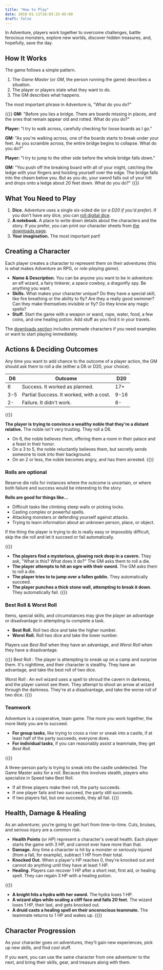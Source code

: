 ```yaml
---
title: "How to Play"
date: 2018-01-11T16:03:33-05:00
draft: false
---
```


In Adventure, players work together to overcome challenges, battle ferocious monsters, explore new worlds, discover hidden treasures, and, hopefully, save the day.

<div data-toc="Table of Content"></div>



## How It Works

The game follows a simple pattern.

1. The _Game Master_ (or _GM_, the person running the game) describes a situation.
2. The player or players state what they want to do.
3. The GM describes what happens.

The most important phrase in Adventure is, "What do you do?"

{{<callout title="Example">}}
**GM:** "Before you lies a bridge. There are boards missing in places, and the ones that remain appear old and rotted. What do you do?"

**Player:** "I try to walk across, carefully checking for loose boards as I go."

**GM:** "As you're walking across, one of the boards starts to break under your feet. As you scramble across, the entire bridge begins to collapse. What do you do?"

**Player:** "I try to jump to the other side before the whole bridge falls down."

**GM:** "You push off the breaking board with all of your might, catching the ledge with your fingers and hoisting yourself over the edge. The bridge falls into the chasm below you. But as you do, your sword falls out of your hilt and drops onto a ledge about 20 feet down. What do you do?"
{{</callout>}}



## What You Need to Play

1. **Dice.** Adventure uses a single six-sided die (_or a D20 if you'd prefer_). If you don't have any dice, you can [roll digital dice](/dice/).
2. **A notebook.** A place to write down details about the characters and the story. If you prefer, you can print our character sheets from [the downloads page](/downloads).
3. **Your imagination.** The most important part!



## Creating a Character

Each player creates a character to represent them on their adventures (this is what makes Adventure an RPG, or _role-playing game_).

- **Name & Description.** You can be anyone you want to be in adventure: an elf wizard, a fairy tinkerer, a space cowboy, a dragonfly spy. Be anything you want.
- **Skills.** What makes your character unique? Do they have a special skill, like fire breathing or the ability to fly? Are they a really good swimmer? Can they make themselves invisible or fly? Do they know any magic spells?
- **Stuff.** Start the game with a weapon or wand, rope, water, food, a few coins, and one healing potion. Add stuff as you find it in your travels.

The [downloads section](/downloads) includes premade characters if you need examples or want to start playing immediately.



## Actions & Deciding Outcomes

Any time you want to add chance to the outcome of a player action, the GM should ask them to roll a die (either a D6 or D20, your choice).

| D6  | Outcome                                  | D20   |
|-----|------------------------------------------|-------|
| 6   | Success. It worked as planned.           | 17+   |
| 3-5 | Partial Success. It worked, with a cost. | 9-16  |
| 2-  | Failure. It didn't work.                 | 8-    |

{{<callout title="Example">}}

<p class="margin-bottom-small"><strong>The player is trying to convince a wealthy noble that they're a distant relative.</strong> The noble isn't very trusting. They roll a D6.</p>

- On 6, the noble believes them, offering them a room in their palace and a feast in their honor.
- On a 3 to 5, the noble reluctantly believes them, but secretly sends someone to look into their background.
- On an 2 or less, the noble becomes angry, and has them arrested.
{{</callout>}}

### Rolls are optional

Reserve die rolls for instances where the outcome is uncertain, or where both failure and success would be interesting to the story.

<p class="margin-bottom-small"><strong>Rolls are good for things like...</strong></p>

- Difficult tasks like climbing steep walls or picking locks.
- Casting complex or powerful spells.
- Attacking monsters or defending yourself against attacks.
- Trying to learn information about an unknown person, place, or object.

If the thing the player is trying to do is really easy or impossibly difficult, skip the die roll and let it succeed or fail automatically.

{{<callout title="Examples">}}
- **The players find a mysterious, glowing rock deep in a cavern.** They ask, "What is this? What does it do?" The GM asks them to roll a die.
- **The player attempts to hit an ogre with their sword.** The GM asks them to roll a die.
- **The player tries to to jump over a fallen goblin.** They automatically succeed.
- **The player punches a thick stone wall, attempting to break it down.** They automatically fail.
{{</callout>}}

### Best Roll & Worst Roll

Items, special skills, and circumstances may give the player an advantage or disadvantage in attempting to complete a task.

- **Best Roll.** Roll two dice and take the higher number.
- **Worst Roll.** Roll two dice and take the lower number.

Players use _Best Roll_ when they have an advantage, and _Worst Roll_ when they have a disadvantage.

{{<callout title="Examples">}}
Best Roll
: The player is attempting to sneak up on a camp and surprise them. It's nighttime, and their character is stealthy. They have an advantage, and take the best roll of two dice.

Worst Roll
: An evil wizard uses a spell to shroud the cavern in darkness, and the player cannot see them. They attempt to shoot an arrow at wizard through the darkness. They're at a disadvantage, and take the worse roll of two dice.
{{</callout>}}

### Teamwork

Adventure is a cooperative, team game. The more you work together, the more likely you are to succeed.

- **For group tasks**, like trying to cross a river or sneak into a castle, if at least half of the party succeeds, everyone does.
- **For individual tasks**, if you can reasonably assist a teammate, they get _Best Roll_.

{{<callout title="Example">}}

<p class="margin-bottom-small">A three-person party is trying to sneak into the castle undetected. The Game Master asks for a roll. Because this involves stealth, players who specialize in Speed take Best Roll.</p>

- If all three players make their roll, the party succeeds.
- If one player fails and two succeed, the party still succeeds.
- If two players fail, but one succeeds, they all fail.
{{</callout>}}



## Health, Damage & Healing

As an adventurer, you’re going to get hurt from time-to-time. Cuts, bruises, and serious injury are a common risk.

- **Health Points** (or _HP_) represent a character's overall health. Each player starts the game with 3 HP, and cannot ever have more than that.
- **Damage.** Any time a character is hit by a monster or seriously injured (from a fall, for example), subtract 1 HP from their total.
- **Knocked Out.** When a player's HP reaches 0, they're knocked out and cannot do anything until they have at least 1 HP.
- **Healing.** Players can recover 1 HP after a short rest, first aid, or healing spell. They can regain 3 HP with a healing potion.

{{<callout title="Examples">}}
- **A knight hits a hydra with her sword.** The hydra loses 1 HP.
- **A wizard slips while scaling a cliff face and falls 20 feet.** The wizard loses 1 HP, their last, and gets knocked out.
- **A druid casts a healing spell on their unconscious teammate.** The teammate returns to 1 HP and wakes up.
{{</callout>}}



## Character Progression

As your character goes on adventures, they’ll gain new experiences, pick up new skills, and find cool stuff.

If you want, you can use the same character from one adventurer to the next, and bring their skills, gear, and treasure along with them.